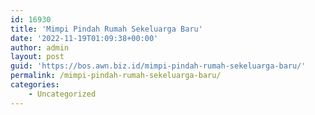```yaml
---
id: 16930
title: 'Mimpi Pindah Rumah Sekeluarga Baru'
date: '2022-11-19T01:09:38+00:00'
author: admin
layout: post
guid: 'https://bos.awn.biz.id/mimpi-pindah-rumah-sekeluarga-baru/'
permalink: /mimpi-pindah-rumah-sekeluarga-baru/
categories:
    - Uncategorized
---
```


